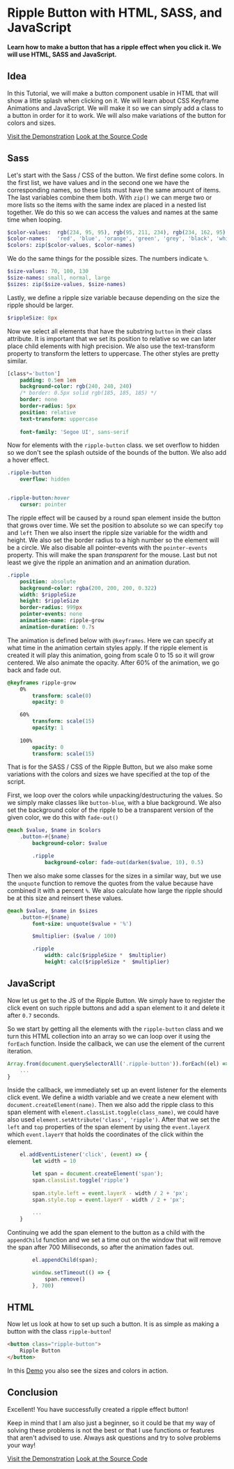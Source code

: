 # Ripple Button with HTML, SASS, and JavaScript
**Learn how to make a button that has a ripple effect when you click it. We will use HTML, SASS and JavaScript.**

## Idea

In this Tutorial, we will make a button component usable in HTML that will show a little splash when clicking on it. We will learn about CSS Keyframe Animations and JavaScript. We will make it so we can simply add a class to a button in order for it to work. We will also make variations of the button for colors and sizes.

[Visit the Demonstration](https://articles.maximmaeder.com/a/ripple-button/index.html)
[Look at the Source Code](https://github.com/Maximinodotpy/articles/tree/main/article%2014%20-%20Ripple%20Button%20with%20HTML,%20SASS%20and%20JavaScript)

## Sass

Let's start with the Sass / CSS of the button. We first define some colors. In the first list, we have values and in the second one we have the corresponding names, so these lists must have the same amount of items. The last variables combine them both. With `zip()` we can merge two or more lists so the items with the same index are placed in a nested list together. We do this so we can access the values and names at the same time when looping.

```sass
$color-values:  rgb(234, 95, 95), rgb(95, 211, 234), rgb(234, 162, 95), rgb(95, 234, 165), rgb(95, 95, 95), rgb(0, 0, 0), rgb(255, 255, 255)
$color-names:   'red', 'blue', 'orange', 'green', 'grey', 'black', 'white'
$colors: zip($color-values, $color-names)
```


We do the same things for the possible sizes. The numbers indicate `%`.

```sass
$size-values: 70, 100, 130
$size-names: small, normal, large
$sizes: zip($size-values, $size-names)
```

Lastly, we define a ripple size variable because depending on the size the ripple should be larger.

```sass
$rippleSize: 8px
```

Now we select all elements that have the substring `button` in their class attribute. It is important that we set its position to relative so we can later place child elements with high precision. We also use the text-transform property to transform the letters to uppercase. The other styles are pretty similar.

```sass
[class*='button']
    padding: 0.5em 1em
    background-color: rgb(240, 240, 240)
    /* border: 0.5px solid rgb(185, 185, 185) */
    border: none
    border-radius: 5px
    position: relative
    text-transform: uppercase
    
    font-family: 'Segoe UI', sans-serif
```

Now for elements with the `ripple-button` class. we set overflow to hidden so we don't see the splash outside of the bounds of the button. We also add a hover effect.

```sass
.ripple-button
    overflow: hidden


.ripple-button:hover
    cursor: pointer
```

The ripple effect will be caused by a round span element inside the button that grows over time. We set the position to absolute so we can specify `top` and `left` Then we also insert the ripple size variable for the width and height. We also set the border radius to a high number so the element will be a circle. We also disable all pointer-events with the `pointer-events` property. This will make the span *transparent* for the mouse. Last but not least we give the ripple an animation and an animation duration.

```sass
.ripple
    position: absolute
    background-color: rgba(200, 200, 200, 0.322)
    width: $rippleSize
    height: $rippleSize
    border-radius: 999px
    pointer-events: none
    animation-name: ripple-grow
    animation-duration: 0.7s
```

The animation is defined below with `@keyframes`. Here we can specify at what time in the animation certain styles apply. If the ripple element is created it will play this animation, going from scale 0 to 15 so it will grow centered. We also animate the opacity. After 60% of the animation, we go back and fade out.

```sass
@keyframes ripple-grow
    0%
        transform: scale(0)
        opacity: 0

    60%                
        transform: scale(15)
        opacity: 1
    
    100%                
        opacity: 0
        transform: scale(15)
```

That is for the SASS / CSS of the Ripple Button, but we also make some variations with the colors and sizes we have specified at the top of the script.

First, we loop over the colors while unpacking/destructuring the values. So we simply make classes like `button-blue`, with a blue background. We also set the background color of the ripple to be a transparent version of the given color, we do this with `fade-out()`

```sass
@each $value, $name in $colors
    .button-#{$name}
        background-color: $value

        .ripple
            background-color: fade-out(darken($value, 10), 0.5)
```

Then we also make some classes for the sizes in a similar way, but we use the `unquote` function to remove the quotes from the value because have combined it with a percent `%`. We also calculate how large the ripple should be at this size and reinsert these values.

```sass
@each $value, $name in $sizes
    .button-#{$name}
        font-size: unquote($value + '%')

        $multiplier: ($value / 100)

        .ripple
            width: calc($rippleSize *  $multiplier)
            height: calc($rippleSize *  $multiplier)
```

## JavaScript

Now let us get to the JS of the Ripple Button. We simply have to register the click event on such ripple buttons and add a span element to it and delete it after `0.7` seconds.

So we start by getting all the elements with the `ripple-button` class and we turn this HTML collection into an array so we can loop over it using the `forEach` function. Inside the callback, we can use the element of the current iteration.

```js
Array.from(document.querySelectorAll('.ripple-button')).forEach((el) => {
	...
}
```

Inside the callback, we immediately set up an event listener for the elements click event. We define a width variable and we create a new element with `document.createElement(name)`. Then we also add the ripple class to this span element with `element.classList.toggle(class_name)`, we could have also used `element.setAttribute('class', 'ripple')`. After that we set the `left` and `top` properties of the span element by using the `event.layerX` which `event.layerY` that holds the coordinates of the click within the element.

```js
	el.addEventListener('click', (event) => {
		let width = 10

        let span = document.createElement('span');
        span.classList.toggle('ripple')
		
		span.style.left = event.layerX - width / 2 + 'px';
        span.style.top = event.layerY - width / 2 + 'px';
		
		...
	}
```

Continuing we add the span element to the button as a child with the `appendChild` function and we set a time out on the window that will remove the span after 700 Milliseconds, so after the animation fades out.

```js
		el.appendChild(span);

        window.setTimeout(() => {
            span.remove()
        }, 700)
```

## HTML

Now let us look at how to set up such a button. It is as simple as making a button with the class `ripple-button`!

```html
<button class="ripple-button">
	Ripple Button
</button>
```

In this [Demo](https://articles.maximmaeder.com/a/ripple-button/index.html) you also see the sizes and colors in action.


## Conclusion

Excellent! You have successfully created a ripple effect button!

Keep in mind that I am also just a beginner, so it could be that my way of solving these problems is not the best or that I use functions or features that aren't advised to use. Always ask questions and try to solve problems your way!

[Visit the Demonstration](https://articles.maximmaeder.com/a/ripple-button/index.html)
[Look at the Source Code](https://github.com/Maximinodotpy/articles/tree/main/article%2014%20-%20Ripple%20Button%20with%20HTML,%20SASS%20and%20JavaScript)